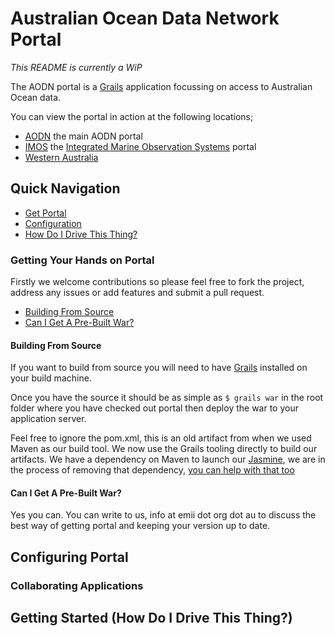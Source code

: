 Australian Ocean Data Network Portal
====================================

_This README is currently a WiP_

The AODN portal is a [Grails](http://grails.org/) application focussing on access to Australian Ocean data.

You can view the portal in action at the following locations;

* [AODN](http://portal.aodn.org.au) the main AODN portal
* [IMOS](http://imos.aodn.org.au) the [Integrated Marine Observation Systems](http://www.imos.org.au) portal
* [Western Australia](http://wa.aodn.org.au)

## Quick Navigation

* [Get Portal](#getportal)
* [Configuration](#configuring)
* [How Do I Drive This Thing?](#admin)

### Getting Your Hands on Portal <a id="getportal"></a>

Firstly we welcome contributions so please feel free to fork the project, address any issues or add features and submit
a pull request.

* [Building From Source](#source)
* [Can I Get A Pre-Built War?](#dist)

#### Building From Source <a id="source"></a>

If you want to build from source you will need to have [Grails](http://grails.org/) installed on your build machine.

Once you have the source it should be as simple as ```$ grails war``` in the root folder where you have checked out portal
then deploy the war to your application server.

Feel free to ignore the pom.xml, this is an old artifact from when we used Maven as our build tool. We now use the
Grails tooling directly to build our artifacts. We have a dependency on Maven to launch our [Jasmine](http://pivotal.github.com/jasmine/ "Jasmine BDD"),
we are in the process of removing that dependency, [you can help with that too](https://github.com/jkburges/grails-javascript-phantomjs "Grails JavaScript PhantomJS")

#### Can I Get A Pre-Built War? <a id="dist"></a>

Yes you can. You can write to us, info at emii dot org dot au to discuss the best way of getting portal and keeping your
version up to date.

## Configuring Portal <a id="configuring"></a>

### Collaborating Applications

## Getting Started (How Do I Drive This Thing?) <a id="admin"></a>


